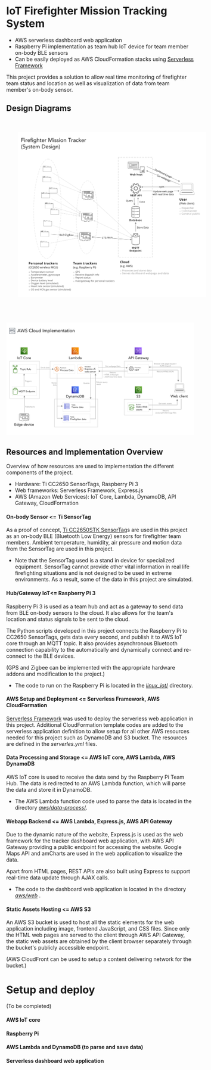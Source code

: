 # IoT Firefighter Mission Tracking System

* AWS serverless dashboard web application
* Raspberry Pi implementation as team hub IoT device for team member on-body BLE sensors
* Can be easily deployed as AWS CloudFormation stacks using [Serverless Framework](https://serverless.com/)

This project provides a solution to allow real time monitoring of firefighter team status and location as well as visualization of data from team member's on-body sensor.


## Design Diagrams
<kbd>
    <img src="./design_diagrams/system_design.png"
         alt="system design"
         style="margin: 1rem; padding: 1rem" />

</kbd>
<br><br><br>
<kbd>
    <img src="./design_diagrams/aws_implementation.png"
     alt="AWS implementation" />
</kbd>


## Resources and Implementation Overview
Overview of how resources are used to implementation the different components of the project.

* Hardware: Ti CC2650 SensorTags, Raspberry Pi 3
* Web frameworks: Serverless Framework, Express.js
* AWS (Amazon Web Services): IoT Core, Lambda, DynamoDB, API Gateway, CloudFormation

####  On-body Sensor <= Ti SensorTag

As a proof of concept, [Ti CC2650STK SensorTag](http://www.ti.com/tool/CC2650STK)s are used in this project as an on-body BLE (Bluetooth Low Energy) sensors for firefighter team members. Ambient temperature, humidity, air pressure and motion data from the SensorTag are used in this project. 

* Note that the SensorTag used is a stand in device for specialized equipment. SensorTag cannot provide other vital information in real life firefighting situations and is not designed to be used in extreme environments. As a result, some of the data in this project are simulated.

#### Hub/Gateway IoT<= Raspberry Pi 3

Raspberry Pi 3 is used as a team hub and act as a gateway to send data from BLE on-body sensors to the cloud. It also allows for the team's location and status signals to be sent to the cloud.

The Python scripts developed in this project connects the Raspberry Pi to CC2650 SensorTags, gets data every second, and publish it to AWS IoT core through an MQTT topic. It also provides asynchronous Bluetooth connection capability to the automatically and dynamically connect and re-connect to the BLE devices. 

(GPS and Zigbee can be implemented with the appropriate hardware addons and modification to the project.)

* The code to run on the Raspberry Pi is located in the [_linux\_iot_/](linux\_iot) directory.

####  AWS Setup and Deployment <= Serverless Framework, AWS CloudFormation

[Serverless Framework](https://serverless.com/) was used to deploy the serverless web application in this project. Additional CloudFormation template codes are added to the serverless application definition to allow setup for all other AWS resources needed for this project such as DynamoDB and S3 bucket. The resources are defined in the _serverles.yml_ files.

#### Data Processing and Storage <= AWS IoT core, AWS Lambda, AWS DynamoDB

AWS IoT core is used to receive the data send by the Raspberry Pi Team Hub. The data is redirected to an AWS Lambda function, which will parse the data and store it in DynamoDB. 

* The AWS Lambda function code used to parse the data is located in the directory [_aws/data-process_/](aws/data-process).


####  Webapp Backend <= AWS Lambda, Express.js, AWS API Gateway 

Due to the dynamic nature of the website, Express.js is used as the web framework for the tracker dashboard web application, with AWS API Gateway providing a public endpoint for accessing the website. Google Maps API and amCharts are used in the web application to visualize the data. 

Apart from HTML pages, REST APIs are also built using Express to support real-time data update through AJAX calls.

* The code to the dashboard web application is located in the directory [_aws/web_](aws/web) .


#### Static Assets Hosting <= AWS S3

An AWS S3 bucket is used to host all the static elements for the web application including image, frontend JavaScript, and CSS files. Since only the HTML web pages are served to the client through AWS API Gateway, the static web assets are obtained by the client browser separately through the bucket's publicly accessible endpoint. 

(AWS CloudFront can be used to setup a content delivering network for the bucket.)



  
# Setup and deploy
(To be completed)

#### AWS IoT core

#### Raspberry Pi 

#### AWS Lambda and DynamoDB (to parse and save data) 

#### Serverless dashboard web application

